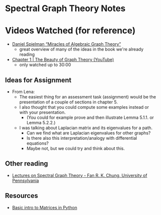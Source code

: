 # Spectral Graph Theory Notes

# Videos Watched (for reference)
- [Daniel Spielman “Miracles of Algebraic Graph Theory”](https://www.youtube.com/watch?v=CDMQR422LGM)
    - great overview of many of the ideas in the book we're already reading
- [Chapter 1 | The Beauty of Graph Theory (YouTube)](https://www.youtube.com/watch?v=oXcCAAEDte0&t=1288s)
    - only watched up to 30:00

## Ideas for Assignment
- From Lena:
    - The easiest thing for an assessment task (assignment) would be the presentation of a couple of sections in chapter 5.
    - I also thought that you could compute some examples instead or with your presentation.
        - (You could for example prove and then illustrate Lemma  5.1.1. or Lemma 5.2.2.)
    - I was talking about Laplacian matrix and its eigenvalues for a path.
        - Can we find what are Laplacian eigenvalues for other graphs?
        - Is there also this interpretation/analogy with differential equations?
        - Maybe not, but we could try and think about this.

## Other reading
- [Lectures on Spectral Graph Theory - Fan R. K. Chung, University of Pennsylvania](https://mathweb.ucsd.edu/~fan/research/cbms.pdf)

## Resources
- [Basic intro to Matrices in Python](https://www.programiz.com/python-programming/matrix)